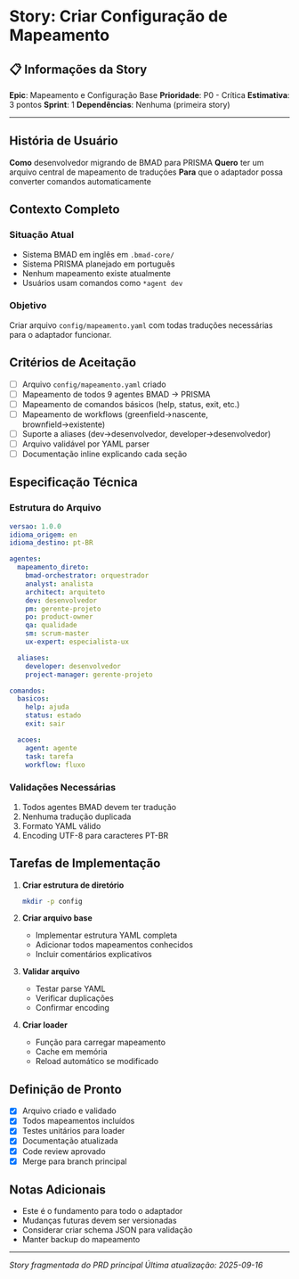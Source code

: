 # Story: Criar Configuração de Mapeamento

## 📋 Informações da Story
**Epic**: Mapeamento e Configuração Base
**Prioridade**: P0 - Crítica
**Estimativa**: 3 pontos
**Sprint**: 1
**Dependências**: Nenhuma (primeira story)

---

## História de Usuário

**Como** desenvolvedor migrando de BMAD para PRISMA
**Quero** ter um arquivo central de mapeamento de traduções
**Para** que o adaptador possa converter comandos automaticamente

## Contexto Completo

### Situação Atual
- Sistema BMAD em inglês em `.bmad-core/`
- Sistema PRISMA planejado em português
- Nenhum mapeamento existe atualmente
- Usuários usam comandos como `*agent dev`

### Objetivo
Criar arquivo `config/mapeamento.yaml` com todas traduções necessárias para o adaptador funcionar.

## Critérios de Aceitação

- [ ] Arquivo `config/mapeamento.yaml` criado
- [ ] Mapeamento de todos 9 agentes BMAD → PRISMA
- [ ] Mapeamento de comandos básicos (help, status, exit, etc.)
- [ ] Mapeamento de workflows (greenfield→nascente, brownfield→existente)
- [ ] Suporte a aliases (dev→desenvolvedor, developer→desenvolvedor)
- [ ] Arquivo validável por YAML parser
- [ ] Documentação inline explicando cada seção

## Especificação Técnica

### Estrutura do Arquivo
```yaml
versao: 1.0.0
idioma_origem: en
idioma_destino: pt-BR

agentes:
  mapeamento_direto:
    bmad-orchestrator: orquestrador
    analyst: analista
    architect: arquiteto
    dev: desenvolvedor
    pm: gerente-projeto
    po: product-owner
    qa: qualidade
    sm: scrum-master
    ux-expert: especialista-ux

  aliases:
    developer: desenvolvedor
    project-manager: gerente-projeto

comandos:
  basicos:
    help: ajuda
    status: estado
    exit: sair

  acoes:
    agent: agente
    task: tarefa
    workflow: fluxo
```

### Validações Necessárias
1. Todos agentes BMAD devem ter tradução
2. Nenhuma tradução duplicada
3. Formato YAML válido
4. Encoding UTF-8 para caracteres PT-BR

## Tarefas de Implementação

1. **Criar estrutura de diretório**
   ```bash
   mkdir -p config
   ```

2. **Criar arquivo base**
   - Implementar estrutura YAML completa
   - Adicionar todos mapeamentos conhecidos
   - Incluir comentários explicativos

3. **Validar arquivo**
   - Testar parse YAML
   - Verificar duplicações
   - Confirmar encoding

4. **Criar loader**
   - Função para carregar mapeamento
   - Cache em memória
   - Reload automático se modificado

## Definição de Pronto

- [x] Arquivo criado e validado
- [x] Todos mapeamentos incluídos
- [x] Testes unitários para loader
- [x] Documentação atualizada
- [x] Code review aprovado
- [x] Merge para branch principal

## Notas Adicionais

- Este é o fundamento para todo o adaptador
- Mudanças futuras devem ser versionadas
- Considerar criar schema JSON para validação
- Manter backup do mapeamento

---
*Story fragmentada do PRD principal*
*Última atualização: 2025-09-16*